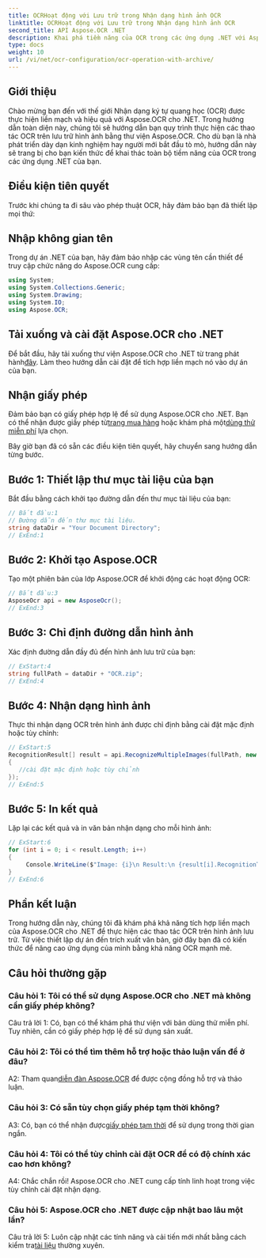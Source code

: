 ```yaml
---
title: OCRHoạt động với Lưu trữ trong Nhận dạng hình ảnh OCR
linktitle: OCRHoạt động với Lưu trữ trong Nhận dạng hình ảnh OCR
second_title: API Aspose.OCR .NET
description: Khai phá tiềm năng của OCR trong các ứng dụng .NET với Aspose.OCR. Tìm hiểu cách trích xuất văn bản từ hình ảnh lưu trữ theo từng bước.
type: docs
weight: 10
url: /vi/net/ocr-configuration/ocr-operation-with-archive/
---
```

## Giới thiệu

Chào mừng bạn đến với thế giới Nhận dạng ký tự quang học (OCR) được thực hiện liền mạch và hiệu quả với Aspose.OCR cho .NET. Trong hướng dẫn toàn diện này, chúng tôi sẽ hướng dẫn bạn quy trình thực hiện các thao tác OCR trên lưu trữ hình ảnh bằng thư viện Aspose.OCR. Cho dù bạn là nhà phát triển dày dạn kinh nghiệm hay người mới bắt đầu tò mò, hướng dẫn này sẽ trang bị cho bạn kiến thức để khai thác toàn bộ tiềm năng của OCR trong các ứng dụng .NET của bạn.

## Điều kiện tiên quyết

Trước khi chúng ta đi sâu vào phép thuật OCR, hãy đảm bảo bạn đã thiết lập mọi thứ:

## Nhập không gian tên

Trong dự án .NET của bạn, hãy đảm bảo nhập các vùng tên cần thiết để truy cập chức năng do Aspose.OCR cung cấp:

```csharp
using System;
using System.Collections.Generic;
using System.Drawing;
using System.IO;
using Aspose.OCR;
```

## Tải xuống và cài đặt Aspose.OCR cho .NET

 Để bắt đầu, hãy tải xuống thư viện Aspose.OCR cho .NET từ trang phát hành[đây](https://releases.aspose.com/ocr/net/). Làm theo hướng dẫn cài đặt để tích hợp liền mạch nó vào dự án của bạn.

## Nhận giấy phép

 Đảm bảo bạn có giấy phép hợp lệ để sử dụng Aspose.OCR cho .NET. Bạn có thể nhận được giấy phép từ[trang mua hàng](https://purchase.aspose.com/buy) hoặc khám phá một[dùng thử miễn phí](https://releases.aspose.com/) lựa chọn.

Bây giờ bạn đã có sẵn các điều kiện tiên quyết, hãy chuyển sang hướng dẫn từng bước.

## Bước 1: Thiết lập thư mục tài liệu của bạn

Bắt đầu bằng cách khởi tạo đường dẫn đến thư mục tài liệu của bạn:

```csharp
// Bắt đầu:1
// Đường dẫn đến thư mục tài liệu.
string dataDir = "Your Document Directory";
// ExEnd:1
```

## Bước 2: Khởi tạo Aspose.OCR

Tạo một phiên bản của lớp Aspose.OCR để khởi động các hoạt động OCR:

```csharp
// Bắt đầu:3
AsposeOcr api = new AsposeOcr();
// ExEnd:3
```

## Bước 3: Chỉ định đường dẫn hình ảnh

Xác định đường dẫn đầy đủ đến hình ảnh lưu trữ của bạn:

```csharp
// ExStart:4
string fullPath = dataDir + "OCR.zip";
// ExEnd:4
```

## Bước 4: Nhận dạng hình ảnh

Thực thi nhận dạng OCR trên hình ảnh được chỉ định bằng cài đặt mặc định hoặc tùy chỉnh:

```csharp
// ExStart:5
RecognitionResult[] result = api.RecognizeMultipleImages(fullPath, new RecognitionSettings
{
   //cài đặt mặc định hoặc tùy chỉnh
});
// ExEnd:5
```

## Bước 5: In kết quả

Lặp lại các kết quả và in văn bản nhận dạng cho mỗi hình ảnh:

```csharp
// ExStart:6
for (int i = 0; i < result.Length; i++)
{
	 Console.WriteLine($"Image: {i}\n Result:\n {result[i].RecognitionText}");
}
// ExEnd:6
```

## Phần kết luận

Trong hướng dẫn này, chúng tôi đã khám phá khả năng tích hợp liền mạch của Aspose.OCR cho .NET để thực hiện các thao tác OCR trên hình ảnh lưu trữ. Từ việc thiết lập dự án đến trích xuất văn bản, giờ đây bạn đã có kiến thức để nâng cao ứng dụng của mình bằng khả năng OCR mạnh mẽ.

## Câu hỏi thường gặp

### Câu hỏi 1: Tôi có thể sử dụng Aspose.OCR cho .NET mà không cần giấy phép không?

Câu trả lời 1: Có, bạn có thể khám phá thư viện với bản dùng thử miễn phí. Tuy nhiên, cần có giấy phép hợp lệ để sử dụng sản xuất.

### Câu hỏi 2: Tôi có thể tìm thêm hỗ trợ hoặc thảo luận vấn đề ở đâu?

 A2: Tham quan[diễn đàn Aspose.OCR](https://forum.aspose.com/c/ocr/16) để được cộng đồng hỗ trợ và thảo luận.

### Câu hỏi 3: Có sẵn tùy chọn giấy phép tạm thời không?

 A3: Có, bạn có thể nhận được[giấy phép tạm thời](https://purchase.aspose.com/temporary-license/) để sử dụng trong thời gian ngắn.

### Câu hỏi 4: Tôi có thể tùy chỉnh cài đặt OCR để có độ chính xác cao hơn không?

A4: Chắc chắn rồi! Aspose.OCR cho .NET cung cấp tính linh hoạt trong việc tùy chỉnh cài đặt nhận dạng.

### Câu hỏi 5: Aspose.OCR cho .NET được cập nhật bao lâu một lần?

 Câu trả lời 5: Luôn cập nhật các tính năng và cải tiến mới nhất bằng cách kiểm tra[tài liệu](https://reference.aspose.com/ocr/net/) thường xuyên.